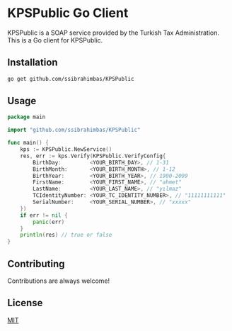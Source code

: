 # KPSPublic Go Client

KPSPublic is a SOAP service provided by the Turkish Tax Administration. This is a Go client for KPSPublic.

## Installation

```bash
go get github.com/ssibrahimbas/KPSPublic
```

## Usage

```go
package main

import "github.com/ssibrahimbas/KPSPublic"

func main() {
	kps := KPSPublic.NewService()
	res, err := kps.Verify(KPSPublic.VerifyConfig{
		BirthDay:         <YOUR_BIRTH_DAY>, // 1-31
		BirthMonth:       <YOUR_BIRTH_MONTH>, // 1-12
		BirthYear:        <YOUR_BIRTH_YEAR>, // 1900-2099
		FirstName:        <YOUR_FIRST_NAME>, // "ahmet"
		LastName:         <YOUR_LAST_NAME>, // "yılmaz"
		TCIdentityNumber: <YOUR_TC_IDENTITY_NUMBER>, // "11111111111"
		SerialNumber:     <YOUR_SERIAL_NUMBER>, // "xxxxx"
	})
	if err != nil {
		panic(err)
	}
	println(res) // true or false
}
```

## Contributing

Contributions are always welcome!

## License

[MIT](https://choosealicense.com/licenses/mit/)
